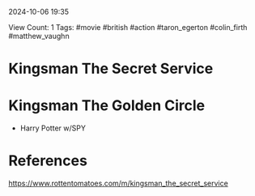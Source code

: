 2024-10-06 19:35

View Count: 1
Tags: #movie #british #action #taron_egerton #colin_firth #matthew_vaughn

# Kingsman The Secret Service
 
# Kingsman The Golden Circle
- Harry Potter w/SPY
# References
https://www.rottentomatoes.com/m/kingsman_the_secret_service